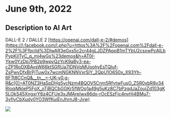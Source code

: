 
# June 9th, 2022

## Description to AI Art
DALL-E 2 / DALLE 2
[https://openai.com/dall-e-2/#demos](https://l.facebook.com/l.php?u=https%3A%2F%2Fopenai.com%2Fdall-e-2%2F%3Ffbclid%3DIwAR3eGxs5c2cr44gLJDZPAppB1mTYbU2csxwPcAILbPypKiITyC_q_mi4wGs%23demos&h=AT0I-Ykw0YzDp7PB2p9wpvQzYcK9aBy3-ea-cZP1RoDXBAvsW66ktSGfIUa7IDNVqMUoohyEsTQIuf-ZsPwvDfxBrPjTuw0x7wcmNGKNNVxrSlY_2QpU1O6S0x_X93Yh-6FTt8CCnQ&__tn__=-UK-y0.g-R&c[0]=AT0NZ3HaSpDHg5ycNzm4BQOV5Cnm5RfytwFusO_ZSR0xbR8v34RloqjMkleP5FgX_oTjBQCbGGKr5fWOq1a49g5uKz8C7bPzgdJaZoujZd103gK5LOkS45XngxrY6z4CFUe3xJMAreIwx86dx-rOcESzFjc4nvHi4BMu7-3yfIyCbXudy0YO3WfKuiEnJhrnJ8-Jvw)

![](https://images.amplenote.com/704eefb6-e78d-11ec-81d2-fe42533f1dfe/10f4b10d-46d7-48d3-9f4a-28c839d5f1c8.jpg)